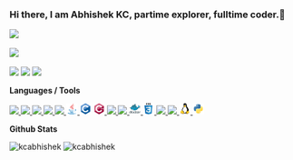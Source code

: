### Hi there, I am Abhishek KC, partime explorer, fulltime coder.👋
![](https://visitor-badge.glitch.me/badge?page_id=kcabhishek.kcabhishek)

<img src="https://img.itch.zone/aW1hZ2UvMjM4ODY2LzExNDk4NzMuZ2lm/original/q0Nc4X.gif" width="10px">
<p><a href="https://www.twitter.com/kcabhishek_"><img src="https://img.shields.io/badge/twitter-%231DA1F2.svg?&style=for-the-badge&logo=twitter&logoColor=white" height=25></a> <a href="https://www.linkedin.com/in/kcabhishek/"><img src="https://img.shields.io/badge/linkedin-%230077B5.svg?&style=for-the-badge&logo=linkedin&logoColor=white" height=25></a> <a href="https://www.instagram.com/call_me.abhi/"><img src="https://img.shields.io/badge/instagram-%23E4405F.svg?&style=for-the-badge&logo=instagram&logoColor=white" height=25></a></p>

**Languages / Tools**

<a href="https://developer.mozilla.org/en-US/docs/Web/JavaScript" target="_blank">
<code><img height="20" src="https://upload.wikimedia.org/wikipedia/commons/thumb/6/6a/JavaScript-logo.png/600px-JavaScript-logo.png?20120221235433"></code>
</a>
<a href="https://www.python.org" target="_blank">
<code><img height="20" src="https://upload.wikimedia.org/wikipedia/commons/thumb/a/a3/.NET_Logo.svg/180px-.NET_Logo.svg.png"></code>
</a>
<a href="https://www.python.org" target="_blank">
<code><img height="20" src="https://img.favpng.com/13/23/14/c-foreach-loop-while-loop-conditional-png-favpng-LKs4HkfcdgR64TbSHhtHVD7DK.jpg"></code>
</a>
<a href="https://www.python.org" target="_blank">
<code><img height="20" src="https://upload.wikimedia.org/wikipedia/commons/thumb/6/61/HTML5_logo_and_wordmark.svg/512px-HTML5_logo_and_wordmark.svg.png?20170517184425"></code>
</a>
<a href="https://jquery.com/" target="_blank">
<code><img height="20" src="https://icon-library.com/images/jquery-icon-png/jquery-icon-png-7.jpg"></code>
</a>
<a href="https://www.java.com" target="_blank">
<code><img height="20" src="https://raw.githubusercontent.com/devicons/devicon/master/icons/java/java-original.svg"></code>
</a>
<a src="https://raw.githubusercontent.com/devicons/devicon/master/icons/c/c-original.svg" target="_blank">
<code><img height="20" src="https://raw.githubusercontent.com/devicons/devicon/master/icons/c/c-original.svg"></code>
</a>
<a href="https://www.w3schools.com/cpp/" target="_blank">
<code><img height="20" src="https://raw.githubusercontent.com/devicons/devicon/master/icons/cplusplus/cplusplus-original.svg"></code>
</a>
<a href="https://www.sqlservertutorial.net/getting-started/what-is-sql-server/" target="_blank">
<code><img height="20" src="https://www.seekpng.com/png/full/256-2566170_free-high-quality-sql-microsoft-sql-server-icon.png"></code>
</a>
<a href="https://reactjs.org/" target="_blank">
<code><img height="20" src="https://upload.wikimedia.org/wikipedia/commons/thumb/a/a7/React-icon.svg/512px-React-icon.svg.png?20220125121207"></code>
</a>
<a href="https://www.docker.com/" target="_blank">
<code><img height="20" src="https://raw.githubusercontent.com/devicons/devicon/master/icons/docker/docker-original-wordmark.svg"></code>
</a>
<a href="https://www.w3schools.com/css/" target="_blank">
<code><img height="20" src="https://raw.githubusercontent.com/devicons/devicon/master/icons/css3/css3-original-wordmark.svg"></code>
</a>
<a href="https://www.python.org" target="_blank">
<code><img height="20" src="https://www.vectorlogo.zone/logos/git-scm/git-scm-icon.svg"></code>
</a>
<a href="https://kubernetes.io" target="_blank">
<code><img height="20" src="https://www.vectorlogo.zone/logos/kubernetes/kubernetes-icon.svg"></code>
</a>
<a href="https://www.linux.org/" target="_blank">
<code><img height="20" src="https://raw.githubusercontent.com/devicons/devicon/master/icons/linux/linux-original.svg"></code>
<a href="https://www.python.org" target="_blank">
  <code><img height="20" src="https://raw.githubusercontent.com/devicons/devicon/master/icons/python/python-original.svg"></code>
</a>


**Github Stats**

<p align="left"> 
  <img src="https://github-readme-stats.vercel.app/api?username=kcabhishek&show_icons=true&theme=blue-green" alt="kcabhishek" />
  <img src="https://github-readme-stats.vercel.app/api/top-langs/?username=kcabhishek&theme=blue-green" alt="kcabhishek" />
  </p>



